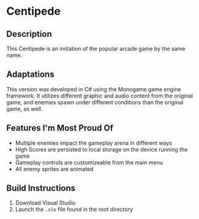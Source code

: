 # Centipede

## Description
This Centipede is an imitation of the popular arcade game by the same name.

## Adaptations
This version was developed in C# using the Monogame game engine framework. It utilizes different graphic and audio content from the original game, and enemies spawn under different conditions than the original game, as well.

## Features I'm Most Proud Of
* Multiple enemies impact the gameplay arena in different ways
* High Scores are persisted to local storage on the device running the game
* Gameplay controls are customizeable from the main menu
* All enemy sprites are animated

## Build Instructions
1. Download Visual Studio
2. Launch the `.sln` file found in the root directory
